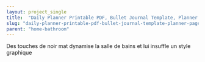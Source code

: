 ```yaml
---
layout: project_single
title:  "Daily Planner Printable PDF, Bullet Journal Template, Planner Pages, Daily To Do List, A4, A5, Letter, Half-size"
slug: "daily-planner-printable-pdf-bullet-journal-template-planner-pages-daily-to-do-list-a4-a5"
parent: "home-bathroom"
---
```

Des touches de noir mat dynamise la salle de bains et lui insuffle un style graphique